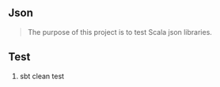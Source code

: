 Json
----
>The purpose of this project is to test Scala json libraries.

Test
----
1. sbt clean test
